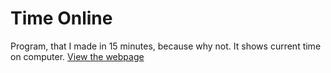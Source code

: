 # Time Online

Program, that I made in 15 minutes, because why not. It shows current time on computer.
[View the webpage](https://vojtaa-git.github.io/time-online/)
